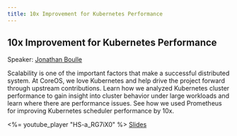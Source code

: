 ```yaml
---
title: 10x Improvement for Kubernetes Performance
---
```


## 10x Improvement for Kubernetes Performance

Speaker: [Jonathan Boulle](/2016-berlin/speakers/jonathan-boulle/)

Scalability is one of the important factors that make a successful distributed
system. At CoreOS, we love Kubernetes and help drive the project forward
through upstream contributions. Learn how we analyzed Kubernetes cluster
performance to gain insight into cluster behavior under large workloads and
learn where there are performance issues. See how we used Prometheus for
improving Kubernetes scheduler performance by 10x.

<%= youtube_player "HS-a_RG7iX0" %>
[Slides](https://github.com/jonboulle/presentations/blob/master/2016-08_Promcon_Metrics_Matter_10x_Improvement_for_Kubernetes_Performance.pdf)
